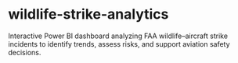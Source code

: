 # wildlife-strike-analytics
Interactive Power BI dashboard analyzing FAA wildlife–aircraft strike incidents to identify trends, assess risks, and support aviation safety decisions.

